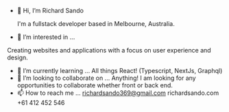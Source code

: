 - 👋 Hi, I’m Richard Sando

    I'm a fullstack developer based in Melbourne, Australia. 

- 👀 I’m interested in ...

Creating websites and applications with a focus on user experience and design.
- 🌱 I’m currently learning ...
All things React! (Typescript, NextJs, Graphql)
- 💞️ I’m looking to collaborate on ...
Anything! I am looking for any opportunities to collaborate whether front or back end.
- 📫 How to reach me ...
richardsando369@gmail.com
richardsando.com
+61 412 452 546

<!---
richardsando/richardsando is a ✨ special ✨ repository because its `README.md` (this file) appears on your GitHub profile.
You can click the Preview link to take a look at your changes.
--->

